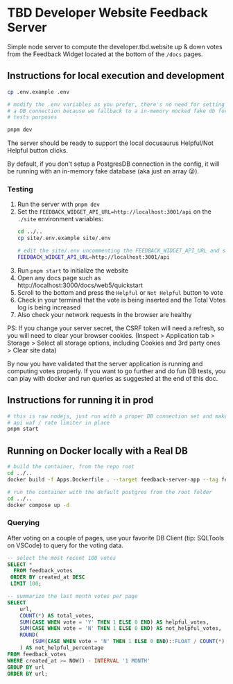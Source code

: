 # TBD Developer Website Feedback Server

Simple node server to compute the developer.tbd.website up & down votes from 
the Feedback Widget located at the bottom of the `/docs` pages.

## Instructions for local execution and development

```sh
cp .env.example .env

# modify the .env variables as you prefer, there's no need for setting
# a DB connection because we fallback to a in-memory mocked fake db for
# tests purposes

pnpm dev
```

The server should be ready to support the local docusaurus Helpful/Not Helpful button clicks.

By default, if you don't setup a PostgresDB connection in the config, it will be running with 
an in-memory fake database (aka just an array 😝).

### Testing

1. Run the server with `pnpm dev`
1. Set the `FEEDBACK_WIDGET_API_URL=http://localhost:3001/api` on the `./site` environment variables:
    ```sh
    cd ../..
    cp site/.env.example site/.env

    # edit the site/.env uncommenting the FEEDBACK_WIDGET_API_URL and setting the parameter as below
    FEEDBACK_WIDGET_API_URL=http://localhost:3001/api
    ```
1. Run `pnpm start` to initialize the website
1. Open any docs page such as http://localhost:3000/docs/web5/quickstart
1. Scroll to the bottom and press the `Helpful` or `Not Helpful` button to vote
1. Check in your terminal that the vote is being inserted and the Total Votes log is being increased
1. Also check your network requests in the browser are healthy

PS: If you change your server secret, the CSRF token will need a refresh, so you will need to clear 
your browser cookies. (Inspect > Application tab > Storage > Select all storage options, including 
Cookies and 3rd party ones > Clear site data)

By now you have validated that the server application is running and computing votes properly. If 
you want to go further and do fun DB tests, you can play with docker and run queries as suggested 
at the end of this doc. 

## Instructions for running it in prod

```sh
# this is raw nodejs, just run with a proper DB connection set and make sure you have a good 
# api waf / rate limiter in place
pnpm start
```

## Running on Docker locally with a Real DB

```sh
# build the container, from the repo root
cd ../..
docker build -f Apps.Dockerfile . --target feedback-server-app --tag feedback-server-app:latest

# run the container with the default postgres from the root folder
cd ../..
docker compose up -d
```

### Querying

After voting on a couple of pages, use your favorite DB Client (tip: SQLTools on VSCode) to
query for the voting data.

```sql
-- select the most recent 100 votes
SELECT *
  FROM feedback_votes
 ORDER BY created_at DESC
 LIMIT 100; 

-- summarize the last month votes per page
SELECT 
    url,
    COUNT(*) AS total_votes,
    SUM(CASE WHEN vote = 'Y' THEN 1 ELSE 0 END) AS helpful_votes,
    SUM(CASE WHEN vote = 'N' THEN 1 ELSE 0 END) AS not_helpful_votes,
    ROUND(
        (SUM(CASE WHEN vote = 'N' THEN 1 ELSE 0 END)::FLOAT / COUNT(*)::FLOAT) * 100
    ) AS not_helpful_percentage
FROM feedback_votes 
WHERE created_at >= NOW() - INTERVAL '1 MONTH'
GROUP BY url 
ORDER BY url;
```
